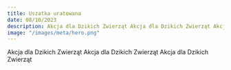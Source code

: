 ```yaml
---
title: Uszatka uratowana
date: 08/10/2023
description: Akcja dla Dzikich Zwierząt Akcja dla Dzikich Zwierząt Akcja dla Dzikich Zwierząt 
image: "/images/meta/hero.png"
---
```


Akcja dla Dzikich Zwierząt Akcja dla Dzikich Zwierząt Akcja dla Dzikich Zwierząt